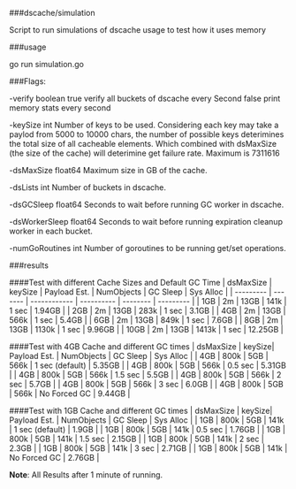 ###dscache/simulation

Script to run simulations of dscache usage to test how it uses memory

###usage

go run simulation.go

###Flags:

  -verify boolean
    true 		verify all buckets of dscache every Second
    false 	print memory stats every second

  -keySize int
    Number of keys to be used.
      Considering each key may take a paylod from 5000 to 10000 chars,
      the number of possible keys deterimines the total size of all cacheable
      elements. Which combined with dsMaxSize (the size of the cache) will deterimine
      get failure rate.
      Maximum is 7311616

  -dsMaxSize float64
    Maximum size in GB of the cache.

  -dsLists	int
    Number of buckets in dscache.

  -dsGCSleep float64
    Seconds to wait before running GC worker in dscache.

  -dsWorkerSleep float64
  Seconds to wait before running expiration cleanup worker in each bucket.

  -numGoRoutines int
    Number of goroutines to be running get/set operations.

###results

####Test with different Cache Sizes and Default GC Time
| dsMaxSize | keySize | Payload Est. | NumObjects | GC Sleep | Sys Alloc |
| --------- | ------- | ------------ | ---------- | -------- | --------- |
| 1GB | 2m | 13GB | 141k | 1 sec | 1.94GB |
| 2GB | 2m | 13GB | 283k | 1 sec | 3.1GB |
| 4GB | 2m | 13GB | 566k | 1 sec | 5.4GB |
| 6GB | 2m | 13GB | 849k | 1 sec | 7.6GB |
| 8GB | 2m | 13GB | 1130k | 1 sec | 9.96GB |
| 10GB | 2m | 13GB | 1413k | 1 sec | 12.25GB |


####Test with 4GB Cache and different GC times
| dsMaxSize | keySize| Payload Est. | NumObjects | GC Sleep | Sys Alloc |
| 4GB | 800k | 5GB | 566k | 1 sec (default) | 5.35GB |
| 4GB | 800k | 5GB | 566k | 0.5 sec | 5.31GB |
| 4GB | 800k | 5GB | 566k | 1.5 sec | 5.5GB |
| 4GB | 800k | 5GB | 566k | 2 sec | 5.7GB |
| 4GB | 800k | 5GB | 566k | 3 sec | 6.0GB |
| 4GB | 800k | 5GB | 566k | No Forced GC | 9.44GB |

####Test with 1GB Cache and different GC times
| dsMaxSize | keySize| Payload Est. | NumObjects | GC Sleep | Sys Alloc |
| 1GB | 800k | 5GB | 141k | 1 sec (default) | 1.9GB |
| 1GB | 800k | 5GB | 141k | 0.5 sec | 1.76GB |
| 1GB | 800k | 5GB | 141k | 1.5 sec | 2.15GB |
| 1GB | 800k | 5GB | 141k | 2 sec | 2.3GB |
| 1GB | 800k | 5GB | 141k | 3 sec | 2.71GB |
| 1GB | 800k | 5GB | 141k | No Forced GC | 2.76GB |



__Note__: All Results after 1 minute of running.
